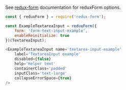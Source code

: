 See [redux-form](https://redux-form.com/6.0.0-rc.1/docs/api/reduxform.md/) documentation for reduxForm options.

```javascript
const { reduxForm } = require('redux-form');

const ExampleTextareaInput = reduxForm({
    form: 'form-text-input-example',
    enableReinitialize: true
})(TextareaInput);

<ExampleTextareaInput name='textarea-input-example'
    label='TextareaInput example'
    disabled={false}
    help='Helper text'
    containerClass='padded'
    inputClass='text-large'
    collapseErrorSpace={true}
/>
```